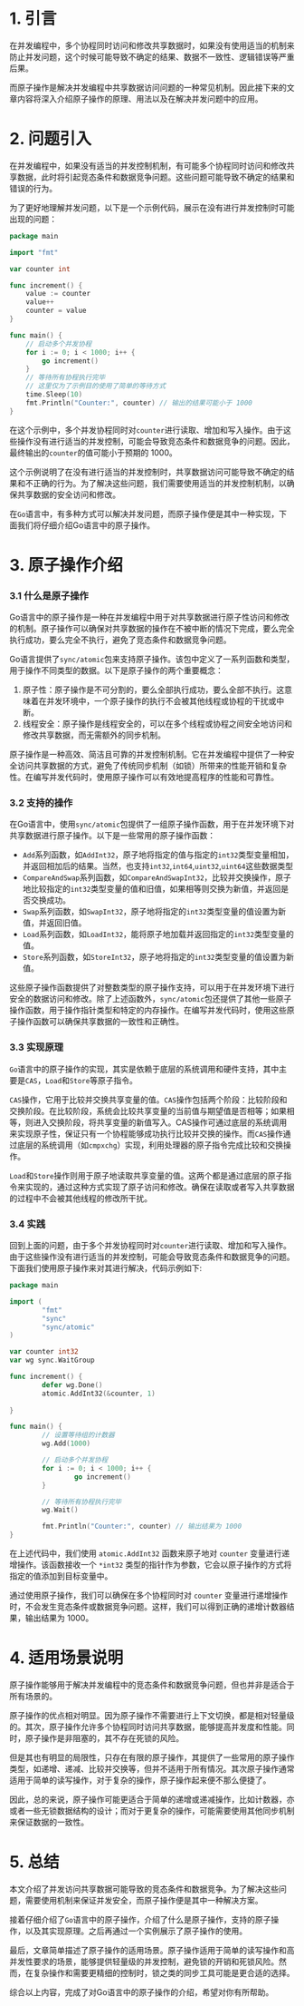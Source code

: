 # 1.  引言
在并发编程中，多个协程同时访问和修改共享数据时，如果没有使用适当的机制来防止并发问题，这个时候可能导致不确定的结果、数据不一致性、逻辑错误等严重后果。

而原子操作是解决并发编程中共享数据访问问题的一种常见机制。因此接下来的文章内容将深入介绍原子操作的原理、用法以及在解决并发问题中的应用。

# 2. 问题引入
在并发编程中，如果没有适当的并发控制机制，有可能多个协程同时访问和修改共享数据，此时将引起竞态条件和数据竞争问题。这些问题可能导致不确定的结果和错误的行为。

为了更好地理解并发问题，以下是一个示例代码，展示在没有进行并发控制时可能出现的问题：
```go
package main

import "fmt"

var counter int

func increment() {
    value := counter
    value++
    counter = value
}

func main() {
    // 启动多个并发协程
    for i := 0; i < 1000; i++ {
        go increment()
    }
    // 等待所有协程执行完毕
    // 这里仅为了示例目的使用了简单的等待方式
    time.Sleep(10)
    fmt.Println("Counter:", counter) // 输出的结果可能小于 1000
}
```
在这个示例中，多个并发协程同时对`counter`进行读取、增加和写入操作。由于这些操作没有进行适当的并发控制，可能会导致竞态条件和数据竞争的问题。因此，最终输出的`counter`的值可能小于预期的 1000。

这个示例说明了在没有进行适当的并发控制时，共享数据访问可能导致不确定的结果和不正确的行为。为了解决这些问题，我们需要使用适当的并发控制机制，以确保共享数据的安全访问和修改。

在`Go`语言中，有多种方式可以解决并发问题，而原子操作便是其中一种实现，下面我们将仔细介绍Go语言中的原子操作。

# 3. 原子操作介绍
### 3.1 什么是原子操作
Go语言中的原子操作是一种在并发编程中用于对共享数据进行原子性访问和修改的机制。原子操作可以确保对共享数据的操作在不被中断的情况下完成，要么完全执行成功，要么完全不执行，避免了竞态条件和数据竞争问题。

Go语言提供了`sync/atomic`包来支持原子操作。该包中定义了一系列函数和类型，用于操作不同类型的数据。以下是原子操作的两个重要概念：
1. 原子性：原子操作是不可分割的，要么全部执行成功，要么全部不执行。这意味着在并发环境中，一个原子操作的执行不会被其他线程或协程的干扰或中断。
2. 线程安全：原子操作是线程安全的，可以在多个线程或协程之间安全地访问和修改共享数据，而无需额外的同步机制。

原子操作是一种高效、简洁且可靠的并发控制机制。它在并发编程中提供了一种安全访问共享数据的方式，避免了传统同步机制（如锁）所带来的性能开销和复杂性。在编写并发代码时，使用原子操作可以有效地提高程序的性能和可靠性。


### 3.2 支持的操作
在Go语言中，使用`sync/atomic`包提供了一组原子操作函数，用于在并发环境下对共享数据进行原子操作。以下是一些常用的原子操作函数：
- `Add`系列函数，如`AddInt32`，原子地将指定的值与指定的`int32`类型变量相加，并返回相加后的结果。当然，也支持`int32`,`int64`,`uint32`,`uint64`这些数据类型
- `CompareAndSwap`系列函数，如`CompareAndSwapInt32`，比较并交换操作，原子地比较指定的`int32`类型变量的值和旧值，如果相等则交换为新值，并返回是否交换成功。
- `Swap`系列函数，如`SwapInt32`，原子地将指定的`int32`类型变量的值设置为新值，并返回旧值。
- `Load`系列函数，如`LoadInt32`，能将原子地加载并返回指定的`int32`类型变量的值。
- `Store`系列函数，如`StoreInt32`，原子地将指定的`int32`类型变量的值设置为新值。

这些原子操作函数提供了对整数类型的原子操作支持，可以用于在并发环境下进行安全的数据访问和修改。除了上述函数外，`sync/atomic`包还提供了其他一些原子操作函数，用于操作指针类型和特定的内存操作。在编写并发代码时，使用这些原子操作函数可以确保共享数据的一致性和正确性。

### 3.3 实现原理
`Go`语言中的原子操作的实现，其实是依赖于底层的系统调用和硬件支持，其中主要是`CAS`，`Load`和`Store`等原子指令。

`CAS`操作，它用于比较并交换共享变量的值。`CAS`操作包括两个阶段：比较阶段和交换阶段。在比较阶段，系统会比较共享变量的当前值与期望值是否相等；如果相等，则进入交换阶段，将共享变量的新值写入。CAS操作可通过底层的系统调用来实现原子性，保证只有一个协程能够成功执行比较并交换的操作。而`CAS`操作通过底层的系统调用（如`cmpxchg`）实现，利用处理器的原子指令完成比较和交换操作。

`Load`和`Store`操作则用于原子地读取共享变量的值。这两个都是通过底层的原子指令来实现的，通过这种方式实现了原子访问和修改。确保在读取或者写入共享数据的过程中不会被其他线程的修改所干扰。


### 3.4 实践
回到上面的问题，由于多个并发协程同时对`counter`进行读取、增加和写入操作。由于这些操作没有进行适当的并发控制，可能会导致竞态条件和数据竞争的问题。下面我们使用原子操作来对其进行解决，代码示例如下:
```go
package main

import (
        "fmt"
        "sync"
        "sync/atomic"
)

var counter int32
var wg sync.WaitGroup

func increment() {
        defer wg.Done()
        atomic.AddInt32(&counter, 1)
       
}

func main() {
        // 设置等待组的计数器
        wg.Add(1000)

        // 启动多个并发协程
        for i := 0; i < 1000; i++ {
                go increment()
        }

        // 等待所有协程执行完毕
        wg.Wait()

        fmt.Println("Counter:", counter) // 输出结果为 1000
}
```
在上述代码中，我们使用 `atomic.AddInt32` 函数来原子地对 `counter` 变量进行递增操作。该函数接收一个 `*int32` 类型的指针作为参数，它会以原子操作的方式将指定的值添加到目标变量中。

通过使用原子操作，我们可以确保在多个协程同时对 `counter` 变量进行递增操作时，不会发生竞态条件或数据竞争问题。这样，我们可以得到正确的递增计数器结果，输出结果为 1000。

# 4. 适用场景说明
原子操作能够用于解决并发编程中的竞态条件和数据竞争问题，但也并非是适合于所有场景的。

原子操作的优点相对明显。因为原子操作不需要进行上下文切换，都是相对轻量级的。其次，原子操作允许多个协程同时访问共享数据，能够提高并发度和性能。同时，原子操作是非阻塞的，其不存在死锁的风险。

但是其也有明显的局限性，只存在有限的原子操作，其提供了一些常用的原子操作类型，如递增、递减、比较并交换等，但并不适用于所有情况。其次原子操作通常适用于简单的读写操作，对于复杂的操作，原子操作起来便不那么便捷了。

因此，总的来说，原子操作可能更适合于简单的递增或递减操作，比如计数器，亦或者一些无锁数据结构的设计；而对于更复杂的操作，可能需要使用其他同步机制来保证数据的一致性。

# 5.  总结
本文介绍了并发访问共享数据可能导致的竞态条件和数据竞争。为了解决这些问题，需要使用机制来保证并发安全，而原子操作便是其中一种解决方案。

接着仔细介绍了`Go`语言中的原子操作，介绍了什么是原子操作，支持的原子操作，以及其实现原理。之后再通过一个实例展示了原子操作的使用。

最后，文章简单描述了原子操作的适用场景。原子操作适用于简单的读写操作和高并发性要求的场景，能够提供轻量级的并发控制，避免锁的开销和死锁风险。然而，在复杂操作和需要更精细的控制时，锁之类的同步工具可能是更合适的选择。

综合以上内容，完成了对Go语言中的原子操作的介绍，希望对你有所帮助。

